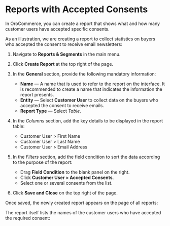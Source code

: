<a id="user-guide-reports-accepted-consents"></a>

# Reports with Accepted Consents

In OroCommerce, you can create a report that shows what and how many customer users have accepted specific consents.

As an illustration, we are creating a report to collect statistics on buyers who accepted the consent to receive email newsletters:

1. Navigate to **Reports & Segments** in the main menu.
2. Click **Create Report** at the top right of the page.
3. In the **General** section, provide the following mandatory information:
   * **Name** — A name that is used to refer to the report on the interface. It is recommended to create a name that indicates the information the report presents.
   * **Entity** — Select **Customer User** to collect data on the buyers who accepted the consent to receive emails.
   * **Report Type** — Select *Table*.
4. In the *Columns* section, add the key details to be displayed in the report table:
   * Customer User > First Name
   * Customer User > Last Name
   * Customer User > Email Address
5. In the *Filters* section, add the field condition to sort the data according to the purpose of the report:
   * Drag **Field Condition** to the blank panel on the right.
   * Click **Customer User > Accepted Consents**.
   * Select one or several consents from the list.

   <!-- .. image:: /user/img/system/consents/accepted_consents_report.png
   :alt: An example of a report with accepted consents -->
6. Click **Save and Close** on the top right of the page.

Once saved, the newly created report appears on the page of all reports:

<!-- .. image:: /user/img/system/consents/consent_report_grid.png
:alt: The table of all reports with the newly created report with accepted consents -->

The report itself lists the names of the customer users who have accepted the required consent:

<!-- .. image:: /user/img/system/consents/accepted_consents_report_page.png
:alt: The page of the report with accepted consents -->
